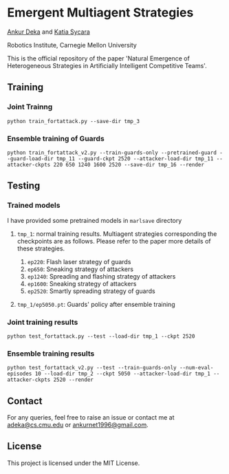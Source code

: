 # Emergent Multiagent Strategies

[Ankur Deka](https://www.linkedin.com/in/ankur-deka-120392135) and [Katia Sycara](http://www.cs.cmu.edu/~sycara/)

Robotics Institute, Carnegie Mellon University

This is the official repository of the paper 'Natural Emergence of Heterogeneous Strategies in Artificially Intelligent Competitive Teams'.
<!-- 
## Installation
See `requirements.txt` file for the list of dependencies. Create a virtualenv with python 3.5 and setup everything by executing `pip install -r requirements.txt`.  -->

<!-- ## Examples
See `arguments.py` file for the list of various command line arguments one can set while running scripts. 
 -->
## Training

### Joint Trainng
`python train_fortattack.py --save-dir tmp_3`

### Ensemble training of Guards
`python train_fortattack_v2.py --train-guards-only --pretrained-guard --guard-load-dir tmp_11 --guard-ckpt 2520 --attacker-load-dir tmp_11 --attacker-ckpts 220 650 1240 1600 2520 --save-dir tmp_16 --render`

## Testing

### Trained models
I have provided some pretrained models in `marlsave` directory
1.  `tmp_1`: normal training results. Multiagent strategies corresponding the checkpoints are as follows. Please refer to the paper more details of these strategies.
	1. `ep220`: Flash laser strategy of guards
	1. `ep650`: Sneaking strategy of attackers
	1. `ep1240`: Spreading and flashing strategy of attackers
	1. `ep1600`: Sneaking strategy of attackers
	1. `ep2520`: Smartly spreading strategy of guards

2.  `tmp_1/ep5050.pt`: Guards' policy after ensemble training

### Joint training results
`python test_fortattack.py --test --load-dir tmp_1 --ckpt 2520`

### Ensemble training results
`python test_fortattack_v2.py --test --train-guards-only --num-eval-episodes 10 --load-dir tmp_2 --ckpt 5050 --attacker-load-dir tmp_1 --attacker-ckpts 2520 --render`


## Contact
For any queries, feel free to raise an issue or contact me at adeka@cs.cmu.edu or ankurnet1996@gmail.com.

## License
This project is licensed under the MIT License.
